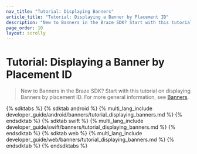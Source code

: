 ```yaml
---
nav_title: "Tutorial: Displaying Banners"
article_title: "Tutorial: Displaying a Banner by Placement ID"
description: "New to Banners in the Braze SDK? Start with this tutorial on displaying Banners by placement ID."
page_order: 10
layout: scrolly
---
```


# Tutorial: Displaying a Banner by Placement ID

> New to Banners in the Braze SDK? Start with this tutorial on displaying Banners by placement ID. For more general information, see [Banners]({{site.baseurl}}/developer_guide/banners/).

{% sdktabs %}
{% sdktab android %}
{% multi_lang_include developer_guide/android/banners/tutorial_displaying_banners.md %}
{% endsdktab %}
{% sdktab swift %}
{% multi_lang_include developer_guide/swift/banners/tutorial_displaying_banners.md %}
{% endsdktab %}
{% sdktab web %}
{% multi_lang_include developer_guide/web/banners/tutorial_displaying_banners.md %}
{% endsdktab %}
{% endsdktabs %}
